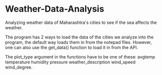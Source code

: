 # Weather-Data-Analysis
Analyzing weather data of Maharashtra's cities to see if the sea affects the weather.


The program has 2 ways to load the data of the cities we analyze into the program,
the default way loads them in from the notepad files. However, one can also 
use the get_data() function to load it in from the API.


The plot_type argument in the functions have to be one of these:
avgtemp
temperature
humidity
pressure
weather_description
wind_speed
wind_degree.
